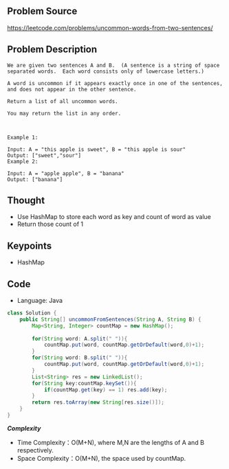 ## Problem Source
https://leetcode.com/problems/uncommon-words-from-two-sentences/

## Problem Description
```
We are given two sentences A and B.  (A sentence is a string of space separated words.  Each word consists only of lowercase letters.)

A word is uncommon if it appears exactly once in one of the sentences, and does not appear in the other sentence.

Return a list of all uncommon words. 

You may return the list in any order.

 

Example 1:

Input: A = "this apple is sweet", B = "this apple is sour"
Output: ["sweet","sour"]
Example 2:

Input: A = "apple apple", B = "banana"
Output: ["banana"]
```

## Thought
- Use HashMap to store each word as key and count of word as value
- Return those count of 1

## Keypoints
- HashMap


## Code
* Language: Java

```Java
class Solution {
    public String[] uncommonFromSentences(String A, String B) {
        Map<String, Integer> countMap = new HashMap();
        
        for(String word: A.split(" ")){
            countMap.put(word, countMap.getOrDefault(word,0)+1);
        }
        for(String word: B.split(" ")){
            countMap.put(word, countMap.getOrDefault(word,0)+1);
        }
        List<String> res = new LinkedList();
        for(String key:countMap.keySet()){
            if(countMap.get(key) == 1) res.add(key);
        }
        return res.toArray(new String[res.size()]);
    }
}
```

***Complexity***

- Time Complexity：O(M+N), where M,N are the lengths of A and B respectively.
- Space Complexity：O(M+N), the space used by countMap.
